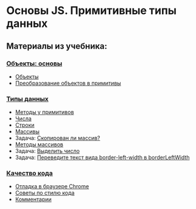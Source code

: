 # Основы JS. Примитивные типы данных

## Материалы из учебника:

### [Объекты: основы](https://learn.javascript.ru/object-basics)  
- [Объекты](https://learn.javascript.ru/object) 
- [Преобразование объектов в примитивы](https://learn.javascript.ru/object-toprimitive)

### [Типы данных](https://learn.javascript.ru/data-types)
- [Методы у примитивов](https://learn.javascript.ru/primitives-methods)
- [Числа](https://learn.javascript.ru/number)
- [Строки](https://learn.javascript.ru/string)
- [Массивы](https://learn.javascript.ru/array)
- Задача: [Скопирован ли массив?](https://learn.javascript.ru/task/item-value)
- [Методы массивов](https://learn.javascript.ru/array-methods)
- Задача: [Выделить число](https://learn.javascript.ru/task/extract-currency)
- Задача: [Переведите текст вида border-left-width в borderLeftWidth](https://learn.javascript.ru/task/camelcase)
 
### [Качество кода](https://learn.javascript.ru/code-quality)
- [Отладка в браузере Chrome](https://learn.javascript.ru/debugging-chrome)  
- [Советы по стилю кода](https://learn.javascript.ru/coding-style)  
- [Комментарии](https://learn.javascript.ru/comments) 
